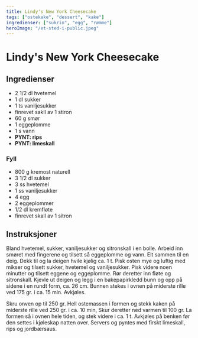 ```yaml
---
title: Lindy's New York Cheesecake
tags: ["ostekake", "dessert", "kake"]
ingredienser: ["sukrin", "egg", "rømme"]
heroImage: "/et-sted-i-public.jpeg"
---
```


# Lindy's New York Cheesecake

## Ingredienser

- 2 1/2 dl hvetemel
- 1 dl sukker
- 1 ts vaniljesukker
- finrevet sakll av 1 stiron
- 60 g smør
- 1 eggeplomme
- 1 s vann
- **PYNT: rips**
- **PYNT: limeskall**

### Fyll

- 800 g kremost naturell
- 3 1/2 dl sukker
- 3 ss hvetemel
- 1 ss vaniljesukker
- 4 egg
- 2 eggeplommer
- 1/2 dl kremfløte
- finrevet skall av 1 sitron

## Instruksjoner

Bland hvetemel, sukker, vaniljesukker og sitronskall i en bolle. Arbeid inn smøret med fingerene og tilsett så eggeplomme og vann. Elt sammen til en deig. Dekk til og la deigen hvile kjølig ca. 1 t. Pisk osten mye og luftig med mikser og tilsett sukker, hvetemel og vaniljesukker. Pisk videre noen minutter og tilsett eggene og eggeplomme. Rør deretter inn fløte og sitronskall. Kjevle ut deigen og legg i en bakepapirkledd bunn og opp på sidene i en rundt form, ca. 26 cm. Bunnen stekes i ovnen på miderste rille ved 175 gr. i ca. 15 min. Avkjøles.

Skru onven op til 250 gr. Hell ostemassen i formen og stekk kaken på miderste rille ved 250 gr. i ca. 10 min, Skur deretter ned varmen til 100 gr. La formen så i ovnen hele tiden, og stek videre i ca. 1 t. Avkjøles på benken før den settes i kjøleskap natten over. Servers og pyntes med firskt limeskall, rips og jordbærsaus.
